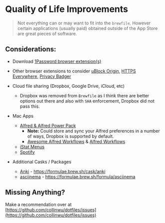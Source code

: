 # Quality of Life Improvements

> Not everything can or may want to fit into the `brewfile`. However certain applications (usually paid) obtained outside of the App Store are great pieces of software.

## Considerations:

- Download [1Password browser extension(s)](https://support.1password.com/getting-started-browser/)

- Other browser extensions to consider [uBlock Origin](https://chrome.google.com/webstore/detail/ublock-origin/cjpalhdlnbpafiamejdnhcphjbkeiagm?hl=en), [HTTPS Everywhere](https://www.eff.org/https-everywhere), [Privacy Badger](https://chrome.google.com/webstore/detail/privacy-badger/pkehgijcmpdhfbdbbnkijodmdjhbjlgp?hl=en-US)

- Cloud file sharing (Dropbox, Google Drive, iCloud, etc)

  - Dropbox was removed from `Brewfile` as I think there are better options out there and also with `SHA` enforcement, Dropbox did not pass this.

- Mac Apps

  - [Alfred & Alfred Power Pack](https://www.alfredapp.com/)
    - **Note:** Could store and sync your Alfred preferences in a number of ways, Dropbox is supported by default.
    - [Awesome Alfred Workflows](https://github.com/alfred-workflows/awesome-alfred-workflows) & [Alfred Workflows](https://github.com/zenorocha/alfred-workflows)
  - [iStat Menus](https://bjango.com/mac/istatmenus/)
  - [Spotify](https://www.spotify.com/us/download/)

- Additional Casks / Packages
  - [Anki](https://apps.ankiweb.net/) - https://formulae.brew.sh/cask/anki
  - [asciinema](https://asciinema.org/) - https://formulae.brew.sh/formula/asciinema

## Missing Anything?

Make a recommendation over at [https://github.com/collinwu/dotfiles/issues](https://github.com/collinwu/dotfiles/issues)
